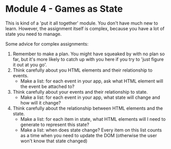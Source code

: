 

# Module 4 - Games as State

This is kind of a 'put it all together' module. You don't have much new to learn. However, the assignment itself is complex, because you have a lot of state you need to manage.

Some advice for complex assignments:
1) Remember to make a plan. You might have squeaked by with no plan so far, but it's more likely to catch up with you here if you try to 'just figure it out at you go'.
1) Think carefully about you HTML elements and their relationship to events.
    - Make a list: for each event in your app, ask what HTML element will the event be attached to?
1) Think carefully about your events and their relationship to state.
    - Make a list: for each event in your app, what state will change and how will it change?
1) Think carefully about the relationship between HTML elements and the state.
    - Make a list: for each item in state, what HTML elements will I need to generate to represent this state?
    - Make a list: when does state change? Every item on this list counts as a time when you need to update the DOM (otherwise the user won't know that state changed)